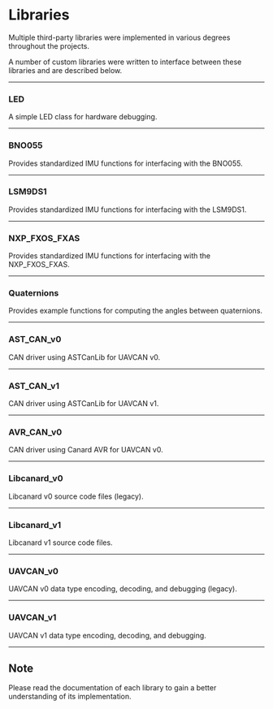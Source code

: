 # Libraries

Multiple third-party libraries were implemented in various degrees throughout the projects. 

A number of custom libraries were written to interface between these libraries and are described below.

---

### LED

A simple LED class for hardware debugging.

---

### BNO055

Provides standardized IMU functions for interfacing with the BNO055.

---

### LSM9DS1

Provides standardized IMU functions for interfacing with the LSM9DS1.

---

### NXP_FXOS_FXAS

Provides standardized IMU functions for interfacing with the NXP_FXOS_FXAS.

---

### Quaternions

Provides example functions for computing the angles between quaternions.

---

### AST_CAN_v0

CAN driver using ASTCanLib for UAVCAN v0.

---

### AST_CAN_v1

CAN driver using ASTCanLib for UAVCAN v1.

---

### AVR_CAN_v0

CAN driver using Canard AVR for UAVCAN v0.

---

### Libcanard_v0

Libcanard v0 source code files (legacy).

---

### Libcanard_v1

Libcanard v1 source code files.

---

### UAVCAN_v0

UAVCAN v0 data type encoding, decoding, and debugging (legacy).

---

### UAVCAN_v1

UAVCAN v1 data type encoding, decoding, and debugging.

---

## Note

Please read the documentation of each library to gain a better understanding of its implementation.
